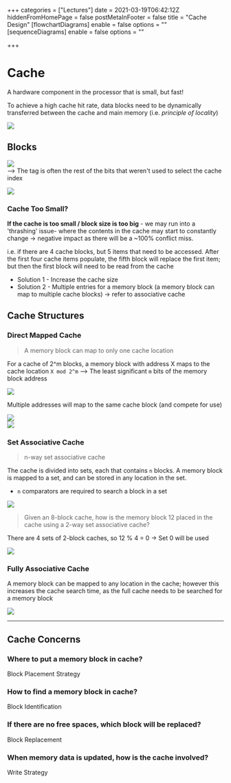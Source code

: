 +++
categories = ["Lectures"]
date = 2021-03-19T06:42:12Z
hiddenFromHomePage = false
postMetaInFooter = false
title = "Cache Design"
[flowchartDiagrams]
enable = false
options = ""
[sequenceDiagrams]
enable = false
options = ""

+++
# Cache

A hardware component in the processor that is small, but fast!

To achieve a high cache hit rate, data blocks need to be dynamically transferred between the cache and main memory (i.e. _principle of locality_)

![](/uploads/snipaste_2021-03-19_17-55-52.png)

## Blocks

![](/uploads/snipaste_2021-03-19_18-01-46.png)  
\--> The tag is often the rest of the bits that weren't used to select the cache index

![](/uploads/snipaste_2021-03-19_18-12-41.png)

### Cache Too Small?

**If the cache is too small / block size is too big** - we may run into a 'thrashing' issue- where the contents in the cache may start to constantly change -> negative impact as there will be a \~100% conflict miss.

i.e. if there are 4 cache blocks, but 5 items that need to be accessed. After the first four cache items populate, the fifth block will replace the first item; but then the first block will need to be read from the cache

* Solution 1 - Increase the cache size
* Solution 2 - Multiple entries for a memory block (a memory block can map to multiple cache blocks) -> refer to associative cache

## Cache Structures

### Direct Mapped Cache

> A memory block can map to only one cache location

For a cache of 2^m blocks, a memory block with address X maps to the cache location `X mod 2^m` --> The least significant `m` bits of the memory block address

![](/uploads/snipaste_2021-03-19_17-49-48.png)

 Multiple addresses will map to the same cache block (and compete for use)

![](/uploads/snipaste_2021-03-19_18-00-06.png)  
![](/uploads/snipaste_2021-03-19_18-04-04.png)

### Set Associative Cache

> n-way set associative cache

The cache is divided into sets, each that contains `n` blocks. A memory block is mapped to a set, and can be stored in any location in the set.

* `n` comparators are required to search a block in a set

![](/uploads/snipaste_2021-03-19_19-44-30.png)

> Given an 8-block cache, how is the memory block 12 placed in the cache using a 2-way set associative cache?

There are 4 sets of 2-block caches, so 12 % 4 = 0 -> Set 0 will be used

![](/uploads/snipaste_2021-03-19_19-53-26.png)

### Fully Associative Cache

A memory block can be mapped to any location in the cache; however this increases the cache search time, as the full cache needs to be searched for a memory block

![](/uploads/snipaste_2021-03-19_19-13-19.png)

***

## Cache Concerns

### Where to put a memory block in cache?

Block Placement Strategy

### How to find a memory block in cache?

Block Identification

### If there are no free spaces, which block will be replaced?

Block Replacement

### When memory data is updated, how is the cache involved?

Write Strategy